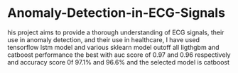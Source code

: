 # Anomaly-Detection-in-ECG-Signals
his project aims to provide a thorough understanding of ECG signals, their use in anomaly detection, and their use in healthcare,
I have used tensorflow lstm model and various sklearn model outoff all ligthgbm and catboost performance the best with auc score of 0.97 and 0.96 respectively and accuracy score 0f 97.1% and 96.6% and the selected model is catboost

